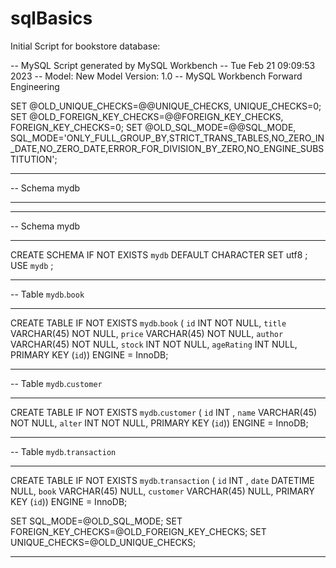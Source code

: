 # sqlBasics

Initial Script for bookstore database:

-- MySQL Script generated by MySQL Workbench
-- Tue Feb 21 09:09:53 2023
-- Model: New Model    Version: 1.0
-- MySQL Workbench Forward Engineering

SET @OLD_UNIQUE_CHECKS=@@UNIQUE_CHECKS, UNIQUE_CHECKS=0;
SET @OLD_FOREIGN_KEY_CHECKS=@@FOREIGN_KEY_CHECKS, FOREIGN_KEY_CHECKS=0;
SET @OLD_SQL_MODE=@@SQL_MODE, SQL_MODE='ONLY_FULL_GROUP_BY,STRICT_TRANS_TABLES,NO_ZERO_IN_DATE,NO_ZERO_DATE,ERROR_FOR_DIVISION_BY_ZERO,NO_ENGINE_SUBSTITUTION';

-- -----------------------------------------------------
-- Schema mydb
-- -----------------------------------------------------

-- -----------------------------------------------------
-- Schema mydb
-- -----------------------------------------------------
CREATE SCHEMA IF NOT EXISTS `mydb` DEFAULT CHARACTER SET utf8 ;
USE `mydb` ;

-- -----------------------------------------------------
-- Table `mydb`.`book`
-- -----------------------------------------------------
CREATE TABLE IF NOT EXISTS `mydb`.`book` (
  `id` INT NOT NULL,
  `title` VARCHAR(45) NOT NULL,
  `price` VARCHAR(45) NOT NULL,
  `author` VARCHAR(45) NOT NULL,
  `stock` INT NOT NULL,
  `ageRating` INT NULL,
  PRIMARY KEY (`id`))
ENGINE = InnoDB;


-- -----------------------------------------------------
-- Table `mydb`.`customer`
-- -----------------------------------------------------
CREATE TABLE IF NOT EXISTS `mydb`.`customer` (
  `id` INT ,
  `name` VARCHAR(45) NOT NULL,
  `alter` INT NOT NULL,
  PRIMARY KEY (`id`))
ENGINE = InnoDB;


-- -----------------------------------------------------
-- Table `mydb`.`transaction`
-- -----------------------------------------------------
CREATE TABLE IF NOT EXISTS `mydb`.`transaction` (
  `id` INT ,
  `date` DATETIME NULL,
  `book` VARCHAR(45) NULL,
  `customer` VARCHAR(45) NULL,
  PRIMARY KEY (`id`))
ENGINE = InnoDB;


SET SQL_MODE=@OLD_SQL_MODE;
SET FOREIGN_KEY_CHECKS=@OLD_FOREIGN_KEY_CHECKS;
SET UNIQUE_CHECKS=@OLD_UNIQUE_CHECKS;

-- -----------------------------------------------------

